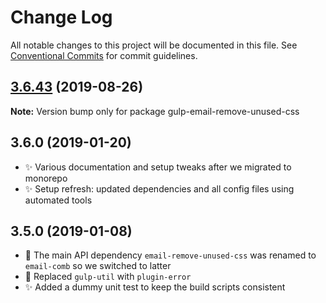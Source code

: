 # Change Log

All notable changes to this project will be documented in this file.
See [Conventional Commits](https://conventionalcommits.org) for commit guidelines.

## [3.6.43](https://gitlab.com/codsen/codsen/compare/gulp-email-remove-unused-css@3.6.42...gulp-email-remove-unused-css@3.6.43) (2019-08-26)

**Note:** Version bump only for package gulp-email-remove-unused-css





## 3.6.0 (2019-01-20)

- ✨ Various documentation and setup tweaks after we migrated to monorepo
- ✨ Setup refresh: updated dependencies and all config files using automated tools

## 3.5.0 (2019-01-08)

- 🔧 The main API dependency `email-remove-unused-css` was renamed to `email-comb` so we switched to latter
- 🔧 Replaced `gulp-util` with `plugin-error`
- ✨ Added a dummy unit test to keep the build scripts consistent
